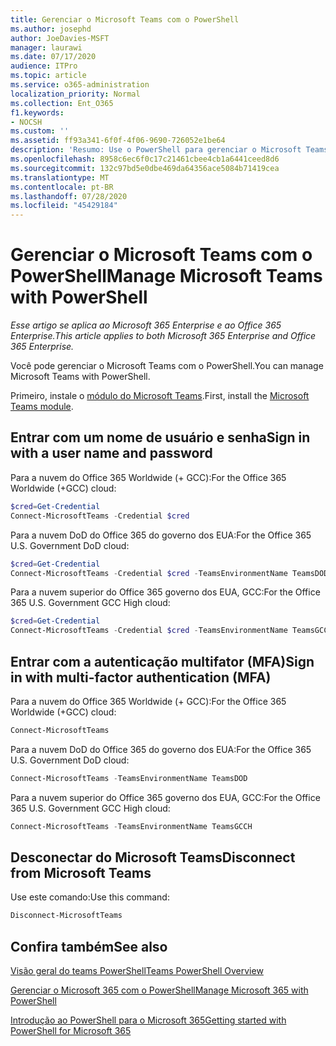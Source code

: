 ```yaml
---
title: Gerenciar o Microsoft Teams com o PowerShell
ms.author: josephd
author: JoeDavies-MSFT
manager: laurawi
ms.date: 07/17/2020
audience: ITPro
ms.topic: article
ms.service: o365-administration
localization_priority: Normal
ms.collection: Ent_O365
f1.keywords:
- NOCSH
ms.custom: ''
ms.assetid: ff93a341-6f0f-4f06-9690-726052e1be64
description: 'Resumo: Use o PowerShell para gerenciar o Microsoft Teams.'
ms.openlocfilehash: 8958c6ec6f0c17c21461cbee4cb1a6441ceed8d6
ms.sourcegitcommit: 132c97bd5e0dbe469da64356ace5084b71419cea
ms.translationtype: MT
ms.contentlocale: pt-BR
ms.lasthandoff: 07/28/2020
ms.locfileid: "45429184"
---
```

# <a name="manage-microsoft-teams-with-powershell"></a><span data-ttu-id="36e73-103">Gerenciar o Microsoft Teams com o PowerShell</span><span class="sxs-lookup"><span data-stu-id="36e73-103">Manage Microsoft Teams with PowerShell</span></span>

<span data-ttu-id="36e73-104">*Esse artigo se aplica ao Microsoft 365 Enterprise e ao Office 365 Enterprise.*</span><span class="sxs-lookup"><span data-stu-id="36e73-104">*This article applies to both Microsoft 365 Enterprise and Office 365 Enterprise.*</span></span>

<span data-ttu-id="36e73-105">Você pode gerenciar o Microsoft Teams com o PowerShell.</span><span class="sxs-lookup"><span data-stu-id="36e73-105">You can manage Microsoft Teams with PowerShell.</span></span>
  
<span data-ttu-id="36e73-106">Primeiro, instale o [módulo do Microsoft Teams](https://www.powershellgallery.com/packages/MicrosoftTeams/).</span><span class="sxs-lookup"><span data-stu-id="36e73-106">First, install the [Microsoft Teams module](https://www.powershellgallery.com/packages/MicrosoftTeams/).</span></span>
    
## <a name="sign-in-with-a-user-name-and-password"></a><span data-ttu-id="36e73-107">Entrar com um nome de usuário e senha</span><span class="sxs-lookup"><span data-stu-id="36e73-107">Sign in with a user name and password</span></span>

<span data-ttu-id="36e73-108">Para a nuvem do Office 365 Worldwide (+ GCC):</span><span class="sxs-lookup"><span data-stu-id="36e73-108">For the Office 365 Worldwide (+GCC) cloud:</span></span>

```powershell
$cred=Get-Credential
Connect-MicrosoftTeams -Credential $cred
```

<span data-ttu-id="36e73-109">Para a nuvem DoD do Office 365 do governo dos EUA:</span><span class="sxs-lookup"><span data-stu-id="36e73-109">For the Office 365 U.S. Government DoD cloud:</span></span> 

```powershell
$cred=Get-Credential
Connect-MicrosoftTeams -Credential $cred -TeamsEnvironmentName TeamsDOD
```

<span data-ttu-id="36e73-110">Para a nuvem superior do Office 365 governo dos EUA, GCC:</span><span class="sxs-lookup"><span data-stu-id="36e73-110">For the Office 365 U.S. Government GCC High cloud:</span></span>

```powershell
$cred=Get-Credential
Connect-MicrosoftTeams -Credential $cred -TeamsEnvironmentName TeamsGCCH
```

## <a name="sign-in-with-multi-factor-authentication-mfa"></a><span data-ttu-id="36e73-111">Entrar com a autenticação multifator (MFA)</span><span class="sxs-lookup"><span data-stu-id="36e73-111">Sign in with multi-factor authentication (MFA)</span></span>

<span data-ttu-id="36e73-112">Para a nuvem do Office 365 Worldwide (+ GCC):</span><span class="sxs-lookup"><span data-stu-id="36e73-112">For the Office 365 Worldwide (+GCC) cloud:</span></span>

```powershell
Connect-MicrosoftTeams
```

<span data-ttu-id="36e73-113">Para a nuvem DoD do Office 365 do governo dos EUA:</span><span class="sxs-lookup"><span data-stu-id="36e73-113">For the Office 365 U.S. Government DoD cloud:</span></span> 

```powershell
Connect-MicrosoftTeams -TeamsEnvironmentName TeamsDOD
```

<span data-ttu-id="36e73-114">Para a nuvem superior do Office 365 governo dos EUA, GCC:</span><span class="sxs-lookup"><span data-stu-id="36e73-114">For the Office 365 U.S. Government GCC High cloud:</span></span>

```powershell
Connect-MicrosoftTeams -TeamsEnvironmentName TeamsGCCH
```

## <a name="disconnect-from-microsoft-teams"></a><span data-ttu-id="36e73-115">Desconectar do Microsoft Teams</span><span class="sxs-lookup"><span data-stu-id="36e73-115">Disconnect from Microsoft Teams</span></span>

<span data-ttu-id="36e73-116">Use este comando:</span><span class="sxs-lookup"><span data-stu-id="36e73-116">Use this command:</span></span>

```powershell
Disconnect-MicrosoftTeams
```


## <a name="see-also"></a><span data-ttu-id="36e73-117">Confira também</span><span class="sxs-lookup"><span data-stu-id="36e73-117">See also</span></span>

[<span data-ttu-id="36e73-118">Visão geral do teams PowerShell</span><span class="sxs-lookup"><span data-stu-id="36e73-118">Teams PowerShell Overview</span></span>](https://docs.microsoft.com/microsoftteams/teams-powershell-overview)
  
[<span data-ttu-id="36e73-119">Gerenciar o Microsoft 365 com o PowerShell</span><span class="sxs-lookup"><span data-stu-id="36e73-119">Manage Microsoft 365 with PowerShell</span></span>](manage-office-365-with-office-365-powershell.md)
  
[<span data-ttu-id="36e73-120">Introdução ao PowerShell para o Microsoft 365</span><span class="sxs-lookup"><span data-stu-id="36e73-120">Getting started with PowerShell for Microsoft 365</span></span>](getting-started-with-office-365-powershell.md)

